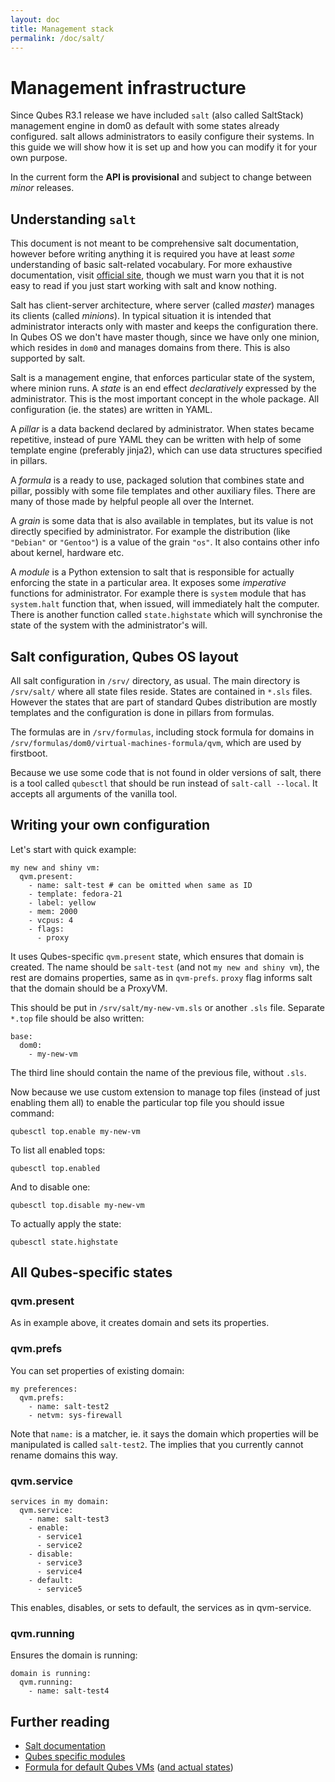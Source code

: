 ```yaml
---
layout: doc
title: Management stack
permalink: /doc/salt/
---
```

# Management infrastructure

Since Qubes R3.1 release we have included `salt` (also called SaltStack)
management engine in dom0 as default with some states already configured. salt
allows administrators to easily configure their systems. In this guide we will
show how it is set up and how you can modify it for your own purpose.

In the current form the **API is provisional** and subject to change between
*minor* releases.

## Understanding `salt`

This document is not meant to be comprehensive salt documentation, however
before writing anything it is required you have at least *some* understanding of
basic salt-related vocabulary. For more exhaustive documentation, visit
[official site][salt-doc], though we must warn you that it is not easy to read
if you just start working with salt and know nothing.

Salt has client-server architecture, where server (called *master*) manages its
clients (called *minions*). In typical situation it is intended that
administrator interacts only with master and keeps the configuration there. In
Qubes OS we don't have master though, since we have only one minion, which
resides in `dom0` and manages domains from there. This is also supported by
salt.

Salt is a management engine, that enforces particular state of the system, where
minion runs. A *state* is an end effect *declaratively* expressed by the
administrator. This is the most important concept in the whole package. All
configuration (ie. the states) are written in YAML.

A *pillar* is a data backend declared by administrator. When states became
repetitive, instead of pure YAML they can be written with help of some template
engine (preferably jinja2), which can use data structures specified in pillars.

A *formula* is a ready to use, packaged solution that combines state and pillar,
possibly with some file templates and other auxiliary files. There are many of
those made by helpful people all over the Internet.

A *grain* is some data that is also available in templates, but its value is not
directly specified by administrator. For example the distribution (like
`"Debian"` or `"Gentoo"`) is a value of the grain `"os"`. It also contains other
info about kernel, hardware etc.

A *module* is a Python extension to salt that is responsible for actually
enforcing the state in a particular area. It exposes some *imperative* functions
for administrator. For example there is `system` module that has `system.halt`
function that, when issued, will immediately halt the computer. There is another
function called `state.highstate` which will synchronise the state of the system
with the administrator's will.


## Salt configuration, Qubes OS layout

All salt configuration in `/srv/` directory, as usual. The main directory is
`/srv/salt/` where all state files reside. States are contained in `*.sls`
files. However the states that are part of standard Qubes distribution are
mostly templates and the configuration is done in pillars from formulas.

The formulas are in `/srv/formulas`, including stock formula for domains in
`/srv/formulas/dom0/virtual-machines-formula/qvm`, which are used by firstboot.

Because we use some code that is not found in older versions of salt, there is
a tool called `qubesctl` that should be run instead of `salt-call --local`. It
accepts all arguments of the vanilla tool.


## Writing your own configuration

Let's start with quick example:

    my new and shiny vm:
      qvm.present:
        - name: salt-test # can be omitted when same as ID
        - template: fedora-21
        - label: yellow
        - mem: 2000
        - vcpus: 4
        - flags:
          - proxy

It uses Qubes-specific `qvm.present` state, which ensures that domain is
created. The name should be `salt-test` (and not `my new and shiny vm`),
the rest are domains properties, same as in `qvm-prefs`. `proxy` flag informs
salt that the domain should be a ProxyVM.

This should be put in `/srv/salt/my-new-vm.sls` or another `.sls` file. Separate
`*.top` file should be also written:

    base:
      dom0:
        - my-new-vm

The third line should contain the name of the previous file, without `.sls`.

Now because we use custom extension to manage top files (instead of just
enabling them all) to enable the particular top file you should issue command:

    qubesctl top.enable my-new-vm

To list all enabled tops:

    qubesctl top.enabled

And to disable one:

    qubesctl top.disable my-new-vm


To actually apply the state:

    qubesctl state.highstate


## All Qubes-specific states

### qvm.present

As in example above, it creates domain and sets its properties.

### qvm.prefs

You can set properties of existing domain:

    my preferences:
      qvm.prefs:
        - name: salt-test2
        - netvm: sys-firewall

Note that `name:` is a matcher, ie. it says the domain which properties will be
manipulated is called `salt-test2`. The implies that you currently cannot rename
domains this way.

### qvm.service

    services in my domain:
      qvm.service:
        - name: salt-test3
        - enable:
          - service1
          - service2
        - disable:
          - service3
          - service4
        - default:
          - service5

This enables, disables, or sets to default, the services as in qvm-service.

### qvm.running

Ensures the domain is running:

    domain is running:
      qvm.running:
        - name: salt-test4

## Further reading

* [Salt documentation][salt-doc]
* [Qubes specific modules][salt-qvm-doc]
* [Formula for default Qubes VMs][salt-virtual-machines-doc] ([and actual states][salt-virtual-machines-states])

[salt-doc]: https://docs.saltstack.com/en/latest/
[salt-qvm-doc]: https://github.com/QubesOS/qubes-mgmt-salt-dom0-qvm/blob/master/README.rst
[salt-virtual-machines-doc]: https://github.com/QubesOS/qubes-mgmt-salt-dom0-virtual-machines/blob/master/README.rst
[salt-virtual-machines-states]: https://github.com/QubesOS/qubes-mgmt-salt-dom0-virtual-machines/tree/master/qvm
